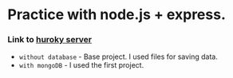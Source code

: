 <h1> Practice with node.js + express.  </h1>
  
<h3>Link to <a href="https://lit-caverns-88137.herokuapp.com/">huroky server</a></h5>

* `without database` - Base project. I used files for saving data. 
* `with mongoDB` - I used the first project. 
